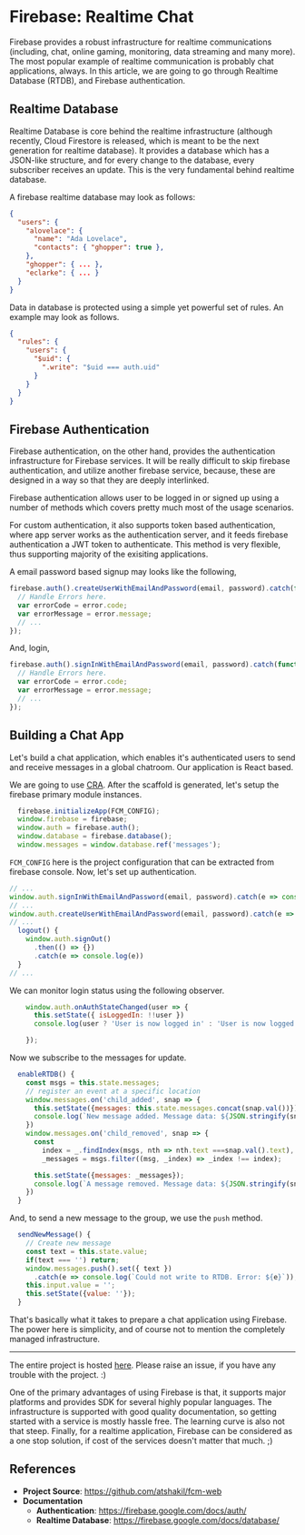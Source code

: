 # Firebase: Realtime Chat

Firebase provides a robust infrastructure for realtime communications (including, chat, online gaming, monitoring, data streaming and many more). The most popular example of realtime communication is probably chat applications, always. In this article, we are going to go through Realtime Database (RTDB), and Firebase authentication.

## Realtime Database

Realtime Database is core behind the realtime infrastructure (although recently, Cloud Firestore is released, which is meant to be the next generation for realtime database). It provides a database which has a JSON-like structure, and for every change to the database, every subscriber receives an update. This is the very fundamental behind realtime database.

A firebase realtime database may look as follows:

```json
{
  "users": {
    "alovelace": {
      "name": "Ada Lovelace",
      "contacts": { "ghopper": true },
    },
    "ghopper": { ... },
    "eclarke": { ... }
  }
}
```

Data in database is protected using a simple yet powerful set of rules. An example may look as follows.

```json
{
  "rules": {
    "users": {
      "$uid": {
        ".write": "$uid === auth.uid"
      }
    }
  }
}
```

## Firebase Authentication

Firebase authentication, on the other hand, provides the authentication infrastructure for Firebase services. It will be really difficult to skip firebase authentication, and utilize another firebase service, because, these are designed in a way so that they are deeply interlinked.

Firebase authentication allows user to be logged in or signed up using a number of methods which covers pretty much most of the usage scenarios.

For custom authentication, it also supports token based authentication, where app server works as the authentication server, and it feeds firebase authentication a JWT token to authenticate. This method is very flexible, thus supporting majority of the exisiting applications.

A email password based signup may looks like the following,

```js
firebase.auth().createUserWithEmailAndPassword(email, password).catch(function(error) {
  // Handle Errors here.
  var errorCode = error.code;
  var errorMessage = error.message;
  // ...
});
```

And, login,

```js
firebase.auth().signInWithEmailAndPassword(email, password).catch(function(error) {
  // Handle Errors here.
  var errorCode = error.code;
  var errorMessage = error.message;
  // ...
});
```

## Building a Chat App

Let's build a chat application, which enables it's authenticated users to send and receive messages in a global chatroom. Our application is React based.

We are going to use [CRA](https://github.com/facebook/create-react-app). After the scaffold is generated, let's setup the firebase primary module instances.

```js
  firebase.initializeApp(FCM_CONFIG);
  window.firebase = firebase;
  window.auth = firebase.auth();
  window.database = firebase.database();
  window.messages = window.database.ref('messages');
```

`FCM_CONFIG` here is the project configuration that can be extracted from firebase console.
Now, let's set up authentication.

```js
// ...
window.auth.signInWithEmailAndPassword(email, password).catch(e => console.log(e));
// ...
window.auth.createUserWithEmailAndPassword(email, password).catch(e => console.log(e));
// ...
  logout() {
    window.auth.signOut()
      .then(() => {})
      .catch(e => console.log(e))
  }
// ...
```

We can monitor login status using the following observer.

```js
    window.auth.onAuthStateChanged(user => {
      this.setState({ isLoggedIn: !!user })
      console.log(user ? 'User is now logged in' : 'User is now logged out');

    });
```

Now we subscribe to the messages for update.

```js
  enableRTDB() {
    const msgs = this.state.messages;
    // register an event at a specific location
    window.messages.on('child_added', snap => {
      this.setState({messages: this.state.messages.concat(snap.val())});
      console.log(`New message added. Message data: ${JSON.stringify(snap.val())}`);
    })
    window.messages.on('child_removed', snap => {
      const
        index = _.findIndex(msgs, nth => nth.text ===snap.val().text),
        _messages = msgs.filter((msg, _index) => _index !== index);

      this.setState({messages: _messages});
      console.log(`A message removed. Message data: ${JSON.stringify(snap.val())}`);
    })
  }
```

And, to send a new message to the group, we use the `push` method.

```js
  sendNewMessage() {
    // Create new message
    const text = this.state.value;
    if(text === '') return;
    window.messages.push().set({ text })
      .catch(e => console.log(`Could not write to RTDB. Error: ${e}`));
    this.input.value = '';
    this.setState({value: ''});
  }
```

That's basically what it takes to prepare a chat application using Firebase. The power here is simplicity, and of course not to mention the completely managed infrastructure.

---

The entire project is hosted [here](https://github.com/atshakil/fcm-web). Please raise an issue, if you have any trouble with the project. :)

One of the primary advantages of using Firebase is that, it supports major platforms and provides SDK for several highly popular languages. The infrastructure is supported with good quality documentation, so getting started with a service is mostly hassle free. The learning curve is also not that steep. Finally, for a realtime application, Firebase can be considered as a one stop solution, if cost of the services doesn't matter that much. ;)

## References

- **Project Source**: https://github.com/atshakil/fcm-web
- **Documentation**
  - **Authentication**: https://firebase.google.com/docs/auth/
  - **Realtime Database**: https://firebase.google.com/docs/database/

